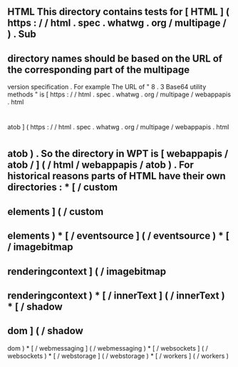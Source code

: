 #
HTML
This
directory
contains
tests
for
[
HTML
]
(
https
:
/
/
html
.
spec
.
whatwg
.
org
/
multipage
/
)
.
Sub
-
directory
names
should
be
based
on
the
URL
of
the
corresponding
part
of
the
multipage
-
version
specification
.
For
example
The
URL
of
"
8
.
3
Base64
utility
methods
"
is
[
https
:
/
/
html
.
spec
.
whatwg
.
org
/
multipage
/
webappapis
.
html
#
atob
]
(
https
:
/
/
html
.
spec
.
whatwg
.
org
/
multipage
/
webappapis
.
html
#
atob
)
.
So
the
directory
in
WPT
is
[
webappapis
/
atob
/
]
(
/
html
/
webappapis
/
atob
)
.
For
historical
reasons
parts
of
HTML
have
their
own
directories
:
*
[
/
custom
-
elements
]
(
/
custom
-
elements
)
*
[
/
eventsource
]
(
/
eventsource
)
*
[
/
imagebitmap
-
renderingcontext
]
(
/
imagebitmap
-
renderingcontext
)
*
[
/
innerText
]
(
/
innerText
)
*
[
/
shadow
-
dom
]
(
/
shadow
-
dom
)
*
[
/
webmessaging
]
(
/
webmessaging
)
*
[
/
websockets
]
(
/
websockets
)
*
[
/
webstorage
]
(
/
webstorage
)
*
[
/
workers
]
(
/
workers
)
